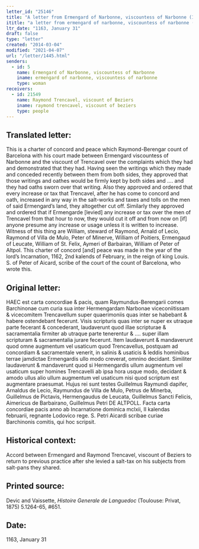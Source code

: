 ```yaml
---
letter_id: "25146"
title: "A letter from Ermengard of Narbonne, viscountess of Narbonne (1163, January 31)"
ititle: "a letter from ermengard of narbonne, viscountess of narbonne (1163, january 31)"
ltr_date: "1163, January 31"
draft: false
type: "letter"
created: "2014-03-04"
modified: "2021-04-07"
url: "/letter/1445.html"
senders:
  - id: 5
    name: Ermengard of Narbonne, viscountess of Narbonne
    iname: ermengard of narbonne, viscountess of narbonne
    type: woman
receivers:
  - id: 21549
    name: Raymond Trencavel, viscount of Beziers
    iname: raymond trencavel, viscount of beziers
    type: people
---
```

<h2> Translated letter:</h2>This is a charter of concord and peace which Raymond-Berengar count of Barcelona with his court made between Ermengard viscountess of Narbonne and the viscount of Trencavel over the complaints which they had and demonstrated that they had.  Having seen the writings which they made and conceded recently between them from both sides, they approved that those writings and oathes would be firmly kept by both sides and …. and they had oaths sworn over that writing.  Also they approved and ordered that every increase or tax that Trencavel, after he has come to concord and oath, increased in any way in the salt-works and taxes and tolls on the men of said Ermengard’s land, they altogether cut off.  Similarly they approved and ordered that if Ermengarde [levied] any increase or tax over the men of Trencavel from that hour to now, they would cut it off and from now on [if] anyone presume any increase or usage unless it is written to increase.  Witness of this thing are William, steward of Raymond, Arnald of Lecio, Raymond of Villa de Mulo, Peter of Minerve, William of Poitiers, Ermengaud of Leucate, William of St. Felix, Aymeri of Barbairan, William of Peter of Altpol.  This charter of concord [and] peace was made in the year of the lord’s Incarnation, 1162, 2nd kalends of February, in the reign of king Louis.  S. of Peter of Aicard, scribe of the court of the count of Barcelona, who wrote this.
<h2 class="mt-4"> Original letter:</h2>HAEC est carta concordiae & pacis, quam Raymundus-Berengarii comes Barchinonae cum curia sua inter Hermengardam Narbonae viceconiitissam & vicecomitem Trencavellum super quaerimoniis quas inter se habebant & habere ostendebant fecerunt. Visis scripturis quas inter se nuper ex utraque parte fecerant & concederant, laudaverunt quod illae scripturae & sacramentalia firmiter ab utraque parte tenerentur & …. super illam scripturam & sacramentalia jurare fecerunt. Item laudaverunt & mandaverunt quod omne augmentum vel usaticum quod Trencavellus, postquam ad concordiam & sacramentale venerit, in salinis & usaticis & leddis hominibus terrae jamdictae Ermengardis ullo modo creverat, omnino decidant. Similiter laudaverunt & mandaverunt quod si Hermengardis ullum augmentum vel usaticum super homines Trencavelli ab ipsa hora usque modo, decidant & amodo ullus alio ullum augmentum vel usaticum nisi quod scriptum est augmentare praesumat. Hujus rei sunt testes Guillelmus Raymundi dapifer, Arnaldus de Lecio, Raymundus de Villa de Mulo, Petrus de Minerba, Guillelmus de Pictavis, Hermengaudus de Leucata, Guillelmus Sancti Felicis, Aimericus de Barbairano, Guillelmus Petri DE ALTPOLL. Facta carta concordiae pacis anno ab Incarnatione dominica mclxii, II kalendas februarii, regnante Lodovico rege. S. Petri Aicardi scribae curiae Barchinonis comitis, qui hoc scripsit.
<h2 class="mt-4"> Historical context:</h2>Accord between Ermengard and Raymond Trencavel, viscount of Beziers to return to previous practice after she levied a salt-tax on his subjects from salt-pans they shared.
<h2 class="mt-4"> Printed source:</h2><p>Devic and Vaissette, <em>Histoire Generale de Languedoc</em> (Toulouse: Privat, 1875) 5.1264-65, #651.</p><h2 class="mt-4"> Date:</h2>1163, January 31